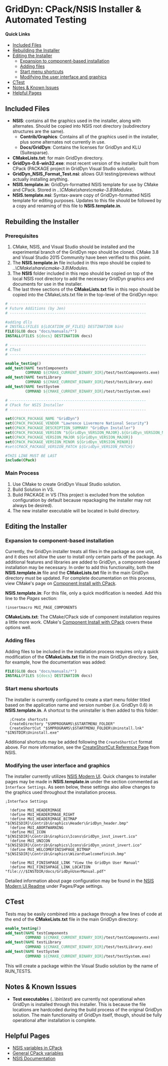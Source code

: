 # GridDyn: CPack/NSIS Installer & Automated Testing

#### Quick Links
- [Included Files](https://github.com/jspero/LLNL#included-files)
- [Rebuilding the Installer](https://github.com/jspero/LLNL#rebuilding-the-installer)
- [Editing the Installer](https://github.com/jspero/LLNL#editing-the-installer)
    - [Expansion to component-based installation](https://github.com/jspero/LLNL#expansion-to-component-based-installation)
    - [Adding files](https://github.com/jspero/LLNL#adding-files)
    - [Start menu shortcuts](https://github.com/jspero/LLNL#start-menu-shortcuts)
    - [Modifying the user interface and graphics](https://github.com/jspero/LLNL/blob/master/README.md#modifying-the-user-interface-and-graphics)
- [CTest](https://github.com/jspero/LLNL#ctest)
- [Notes & Known Issues](https://github.com/jspero/LLNL#notes--known-issues)
- [Helpful Pages](https://github.com/jspero/LLNL#helpful-pages)

## Included Files
- **NSIS**: contains all the graphics used in the installer, along with alternates. Should be copied into NSIS root directory (subdirectory structures are the same).
    - **Contrib/Graphics**: Contains all of the graphics used in the installer, plus some alternates not currently in use.
    - **Docs/GridDyn**: Contains the licenses for GridDyn and KLU (Suitesparse).
- **CMakeLists.txt**: for main GridDyn directory.
- **GridDyn-0.6-win32.exe**: most recent version of the installer built from CPack (PACKAGE project in GridDyn Visual Studio solution).
- **GridDyn_NSIS_Format_Test.nsi**: allows GUI testing/previews without actually installing anything.
- **NSIS.template.in**: GridDyn-formatted NSIS template for use by CMake and CPack. Stored in _..\CMake\share\cmake-3.8\Modules_.
- **NSIS.template.nsi**: Syntax-aware copy of GridDyn-formatted NSIS template for editing purposes. Updates to this file should be followed by a copy and renaming of this file to **NSIS.template.in**.

## Rebuilding the Installer

### Prerequisites
1. CMake, NSIS, and Visual Studio should be installed and the experimental branch of the GridDyn repo should be cloned. CMake 3.8 and Visual Studio 2015 Community have been verified to this point.
2. The **NSIS.template.in** file included in this repo should be copied to _..\CMake\share\cmake-3.8\Modules_.
3. The **NSIS** folder included in this repo should be copied on top of the local NSIS root directory to add the necessary GridDyn graphics and documents for use in the installer.
4. The last three sections of the **CMakeLists.txt** file in this repo should be copied into the CMakeLists.txt file in the top-level of the GridDyn repo:
```CMake
# -------------------------------------------------------------
# Future Additions (by Jen)
# -------------------------------------------------------------

#adding dlls
# INSTALL(FILES ${LOCATION_OF_FILES} DESTINATION bin)
FILE(GLOB docs "docs/manuals/*")
INSTALL(FILES ${docs} DESTINATION docs)

# -------------------------------------------------------------
# CTest
# -------------------------------------------------------------

enable_testing()
add_test(NAME testComponents
         COMMAND ${CMAKE_CURRENT_BINARY_DIR}/test/testComponents.exe)
add_test(NAME testLibrary
         COMMAND ${CMAKE_CURRENT_BINARY_DIR}/test/testLibrary.exe)
add_test(NAME testSystem
         COMMAND ${CMAKE_CURRENT_BINARY_DIR}/test/testSystem.exe)

# -------------------------------------------------------------
# CPack for NSIS Installer
# -------------------------------------------------------------

set(CPACK_PACKAGE_NAME "GridDyn")
set(CPACK_PACKAGE_VENDOR "Lawrence Livermore National Security")
set(CPACK_PACKAGE_DESCRIPTION_SUMMARY "GridDyn Installer")
set(CPACK_PACKAGE_VERSION "${GridDyn_VERSION_MAJOR}.${GridDyn_VERSION_MINOR}")
set(CPACK_PACKAGE_VERSION_MAJOR ${GridDyn_VERSION_MAJOR})
set(CPACK_PACKAGE_VERSION_MINOR ${GridDyn_VERSION_MINOR})
#set(CPACK_PACKAGE_VERSION_PATCH ${GridDyn_VERSION_PATCH})

#THIS LINE MUST BE LAST
include(CPack)
```

### Main Process
1. Use CMake to create GridDyn Visual Studio solution.
2. Build Solution in VS.
4. Build PACKAGE in VS (This project is excluded from the solution configuration by default because repackaging the installer may not always be desired).
5. The new installer executable will be located in build directory.

## Editing the Installer

### Expansion to component-based installation
Currently, the GridDyn installer treats all files in the package as one unit, and it does not allow the user to install only certain parts of the package. As additional features and libraries are added to GridDyn, a component-based installation may be necessary. In order to add this functionality, both the **NSIS.template.in** file and the **CMakeLists.txt** file in the main GridDyn directory must be updated. For complete documentation on this process, view CMake's page on [Component Install with CPack](https://cmake.org/Wiki/CMake:Component_Install_With_CPack).

**NSIS.template.in**: For this file, only a quick modification is needed. Add this line to the _Pages_ section:

```nsis
!insertmacro MUI_PAGE_COMPONENTS
```

**CMakeLists.txt**: The CMake/CPack side of component installation requires a little more work. CMake's [Component Install with CPack](https://cmake.org/Wiki/CMake:Component_Install_With_CPack) covers these options well.

### Adding files
Adding files to be included in the installation process requires only a quick modification of the **CMakeLists.txt** file in the main GridDyn directory. See, for example, how the documentation was added:

```CMake
FILE(GLOB docs "docs/manuals/*")
INSTALL(FILES ${docs} DESTINATION docs)
```

### Start menu shortcuts
The installer is currently configured to create a start menu folder titled based on the application name and version number (i.e. GridDyn 0.6) in **NSIS.template.in**. A shortcut to the uninstaller is then added to this folder:

```nsis
  ;Create shortcuts
  CreateDirectory "$SMPROGRAMS\$STARTMENU_FOLDER"
  CreateShortCut "$SMPROGRAMS\$STARTMENU_FOLDER\Uninstall.lnk" "$INSTDIR\Uninstall.exe"
```

Additional shortcuts may be added following the `CreateShortCut` format above. For more information, see the [CreateShortCut Reference Page](http://nsis.sourceforge.net/Reference/CreateShortCut) from NSIS.

### Modifying the user interface and graphics
The installer currently utilizes [NSIS Modern UI](http://nsis.sourceforge.net/Docs/Modern%20UI/Readme.html). Quick changes to installer pages may be made in **NSIS.template.in** under the section commented as `Interface Settings`. As seen below, these settings also allow changes to the graphics used throughout the installation process.

```nsis
;Interface Settings

  !define MUI_HEADERIMAGE
  !define MUI_HEADERIMAGE_RIGHT
  !define MUI_HEADERIMAGE_BITMAP "${NSISDIR}\Contrib\Graphics\Header\GridDyn_header.bmp"
  !define MUI_ABORTWARNING
  !define MUI_ICON "${NSISDIR}\Contrib\Graphics\Icons\GridDyn_inst_invert.ico"
  !define MUI_UNICON "${NSISDIR}\Contrib\Graphics\Icons\GridDyn_uninst_invert.ico"
  !define MUI_WELCOMEFINISHPAGE_BITMAP "${NSISDIR}\Contrib\Graphics\Wizard\welcomefinish.bmp"

  !define MUI_FINISHPAGE_LINK "View the GridDyn User Manual"
  !define MUI_FINISHPAGE_LINK_LOCATION "file:///$INSTDIR/docs/GridDynUserManual.pdf"
```

Detailed information about page configuration may be found in the [NSIS Modern UI Readme](http://nsis.sourceforge.net/Docs/Modern%20UI/Readme.html) under Pages/Page settings.

## CTest
Tests may be easily combined into a package through a few lines of code at the end of the **CMakeLists.txt** file in the main GridDyn directory:

```CMake
enable_testing()
add_test(NAME testComponents
         COMMAND ${CMAKE_CURRENT_BINARY_DIR}/test/testComponents.exe)
add_test(NAME testLibrary
         COMMAND ${CMAKE_CURRENT_BINARY_DIR}/test/testLibrary.exe)
add_test(NAME testSystem
         COMMAND ${CMAKE_CURRENT_BINARY_DIR}/test/testSystem.exe)
```

This will create a package within the Visual Studio solution by the name of RUN_TESTS.

## Notes & Known Issues
- **Test executables** (_..\bin\test_) are currently not operational when GridDyn is installed through this installer. This is because the file locations are hardcoded during the build process of the original GridDyn solution. The main functionality of GridDyn itself, though, should be fully operational after installation is complete.

## Helpful Pages
- [NSIS variables in CPack](https://cmake.org/cmake/help/v3.0/module/CPackNSIS.html)
- [General CPack variables](https://cmake.org/cmake/help/v3.0/module/CPack.html)
- [NSIS Documentation](http://nsis.sourceforge.net/Docs/)
